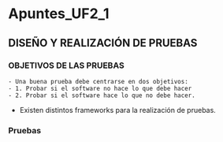 # Apuntes_UF2_1
## DISEÑO Y REALIZACIÓN DE PRUEBAS
### OBJETIVOS DE LAS PRUEBAS
    - Una buena prueba debe centrarse en dos objetivos:
    - 1. Probar si el software no hace lo que debe hacer
    - 2. Probar si el software hace lo que no debe hacer.
- Existen distintos frameworks para la realización de pruebas.

### Pruebas
